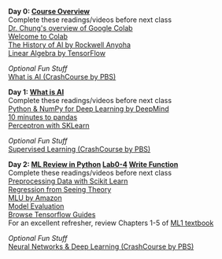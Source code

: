 **Day 0: [Course Overview](https://www.dropbox.com/s/yhg6vtd6o45aim8/00-0%20AI%20Course%20Introduction.pptx?dl=0)**  
Complete these readings/videos before next class  
[Dr. Chung's overview of Google Colab](https://youtu.be/p7VdFVm8TJg)  
[Welcome to Colab](https://colab.research.google.com/drive/https:/colab.research.google.com/drive/1LfDI7cDOmnbsYAfwqu9l4h3FQSG8dJrz)  
[The History of AI by Rockwell Anyoha](https://sitn.hms.harvard.edu/flash/2017/history-artificial-intelligence/)  
[Linear Algebra by TensorFlow](https://youtu.be/LlKAna21fLE)  

*Optional Fun Stuff*  
[What is AI (CrashCourse by PBS)](https://www.youtube.com/watch?v=a0_lo_GDcFw&list=PL8dPuuaLjXtO65LeD2p4_Sb5XQ51par_b&index=2&t=1s) 

**Day 1: [What is AI](https://www.dropbox.com/s/olrsqnax7oncqtw/00-1%20What%20is%20AI.pptx?dl=0)**   
Complete these readings/videos before next class  
[Python & NumPy for Deep Learning by DeepMind](https://colab.research.google.com/github/deepmind/educational/blob/master/colabs/summer_schools/intro_to_python_numpy_for_deep_learning.ipynb)  
[10 minutes to pandas](https://pandas.pydata.org/docs/user_guide/10min.html)  
[Perceptron with SKLearn](https://scikit-learn.org/stable/modules/linear_model.html#perceptron)  

*Optional Fun Stuff*  
[Supervised Learning (CrashCourse by PBS)](https://www.youtube.com/watch?v=4qVRBYAdLAo&list=PL8dPuuaLjXtO65LeD2p4_Sb5XQ51par_b&index=3)  

**Day 2: [ML Review in Python](https://www.dropbox.com/s/um5nmkdtbrgu7tv/00-2%20ML%20Review%20in%20Python.pptx?dl=0) [Lab0-4](https://drive.google.com/file/d/1MyKDerbu3qRS02lGPpCrP9CVRCNfNFVM/view?usp=sharing) [Write Function](https://colab.research.google.com/drive/1ja7kUqgJxU7fYLrYbXX-fqEGDl2Saq7b?usp=sharing)**  
Complete these readings/videos before next class  
[Preprocessing Data with Scikit Learn](https://scikit-learn.org/stable/modules/preprocessing.html)  
[Regression from Seeing Theory](https://seeing-theory.brown.edu/#secondPage/chapter6)  
[MLU by Amazon](https://mlu-explain.github.io/)  
[Model Evaluation](https://www.tensorflow.org/tutorials/keras/overfit_and_underfit)  
[Browse Tensorflow Guides](https://www.tensorflow.org/guide)  
For an excellent refresher, review Chapters 1-5 of [ML1 textbook](https://hastie.su.domains/ISLR2/ISLRv2_website.pdf)  

*Optional Fun Stuff*  
[Neural Networks & Deep Learning (CrashCourse by PBS)](https://www.youtube.com/watch?v=oV3ZY6tJiA0&list=PL8dPuuaLjXtO65LeD2p4_Sb5XQ51par_b&index=4)
